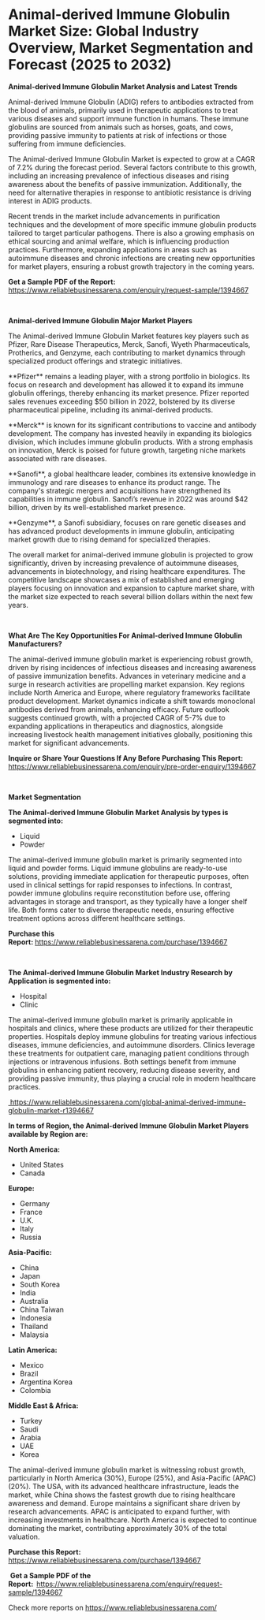 <p><h1>Animal-derived Immune Globulin Market Size: Global Industry Overview, Market Segmentation and Forecast (2025 to 2032)</h1></p><p><strong>Animal-derived Immune Globulin Market Analysis and Latest Trends</strong></p>
<p><p>Animal-derived Immune Globulin (ADIG) refers to antibodies extracted from the blood of animals, primarily used in therapeutic applications to treat various diseases and support immune function in humans. These immune globulins are sourced from animals such as horses, goats, and cows, providing passive immunity to patients at risk of infections or those suffering from immune deficiencies.</p><p>The Animal-derived Immune Globulin Market is expected to grow at a CAGR of 7.2% during the forecast period. Several factors contribute to this growth, including an increasing prevalence of infectious diseases and rising awareness about the benefits of passive immunization. Additionally, the need for alternative therapies in response to antibiotic resistance is driving interest in ADIG products. </p><p>Recent trends in the market include advancements in purification techniques and the development of more specific immune globulin products tailored to target particular pathogens. There is also a growing emphasis on ethical sourcing and animal welfare, which is influencing production practices. Furthermore, expanding applications in areas such as autoimmune diseases and chronic infections are creating new opportunities for market players, ensuring a robust growth trajectory in the coming years.</p></p>
<p><strong>Get a Sample PDF of the Report:&nbsp;</strong> <a href="https://www.reliablebusinessarena.com/enquiry/request-sample/1394667?utm_campaign=2146&utm_medium=2&utm_source=Github&utm_content=ia&utm_term=22032025&utm_id=animal-derived-immune-globulin">https://www.reliablebusinessarena.com/enquiry/request-sample/1394667</a></p>
<p>&nbsp;</p>
<p><strong>Animal-derived Immune Globulin Major Market Players</strong></p>
<p><p>The Animal-derived Immune Globulin Market features key players such as Pfizer, Rare Disease Therapeutics, Merck, Sanofi, Wyeth Pharmaceuticals, Protherics, and Genzyme, each contributing to market dynamics through specialized product offerings and strategic initiatives.</p><p>**Pfizer** remains a leading player, with a strong portfolio in biologics. Its focus on research and development has allowed it to expand its immune globulin offerings, thereby enhancing its market presence. Pfizer reported sales revenues exceeding $50 billion in 2022, bolstered by its diverse pharmaceutical pipeline, including its animal-derived products.</p><p>**Merck** is known for its significant contributions to vaccine and antibody development. The company has invested heavily in expanding its biologics division, which includes immune globulin products. With a strong emphasis on innovation, Merck is poised for future growth, targeting niche markets associated with rare diseases.</p><p>**Sanofi**, a global healthcare leader, combines its extensive knowledge in immunology and rare diseases to enhance its product range. The company's strategic mergers and acquisitions have strengthened its capabilities in immune globulin. Sanofi’s revenue in 2022 was around $42 billion, driven by its well-established market presence.</p><p>**Genzyme**, a Sanofi subsidiary, focuses on rare genetic diseases and has advanced product developments in immune globulin, anticipating market growth due to rising demand for specialized therapies. </p><p>The overall market for animal-derived immune globulin is projected to grow significantly, driven by increasing prevalence of autoimmune diseases, advancements in biotechnology, and rising healthcare expenditures. The competitive landscape showcases a mix of established and emerging players focusing on innovation and expansion to capture market share, with the market size expected to reach several billion dollars within the next few years.</p></p>
<p>&nbsp;</p>
<p><strong>What Are The Key Opportunities For Animal-derived Immune Globulin Manufacturers?</strong></p>
<p><p>The animal-derived immune globulin market is experiencing robust growth, driven by rising incidences of infectious diseases and increasing awareness of passive immunization benefits. Advances in veterinary medicine and a surge in research activities are propelling market expansion. Key regions include North America and Europe, where regulatory frameworks facilitate product development. Market dynamics indicate a shift towards monoclonal antibodies derived from animals, enhancing efficacy. Future outlook suggests continued growth, with a projected CAGR of 5-7% due to expanding applications in therapeutics and diagnostics, alongside increasing livestock health management initiatives globally, positioning this market for significant advancements.</p></p>
<p><strong>Inquire or Share Your Questions If Any Before Purchasing This Report:</strong> <a href="https://www.reliablebusinessarena.com/enquiry/pre-order-enquiry/1394667?utm_campaign=2146&utm_medium=2&utm_source=Github&utm_content=ia&utm_term=22032025&utm_id=animal-derived-immune-globulin">https://www.reliablebusinessarena.com/enquiry/pre-order-enquiry/1394667</a></p>
<p>&nbsp;</p>
<p><strong>Market Segmentation</strong></p>
<p><strong>The Animal-derived Immune Globulin Market Analysis by types is segmented into:</strong></p>
<p><ul><li>Liquid</li><li>Powder</li></ul></p>
<p><p>The animal-derived immune globulin market is primarily segmented into liquid and powder forms. Liquid immune globulins are ready-to-use solutions, providing immediate application for therapeutic purposes, often used in clinical settings for rapid responses to infections. In contrast, powder immune globulins require reconstitution before use, offering advantages in storage and transport, as they typically have a longer shelf life. Both forms cater to diverse therapeutic needs, ensuring effective treatment options across different healthcare settings.</p></p>
<p><strong>Purchase this Report:&nbsp;</strong><a href="https://www.reliablebusinessarena.com/purchase/1394667?utm_campaign=2146&utm_medium=2&utm_source=Github&utm_content=ia&utm_term=22032025&utm_id=animal-derived-immune-globulin">https://www.reliablebusinessarena.com/purchase/1394667</a></p>
<p>&nbsp;</p>
<p><strong>The Animal-derived Immune Globulin Market Industry Research by Application is segmented into:</strong></p>
<p><ul><li>Hospital</li><li>Clinic</li></ul></p>
<p><p>The animal-derived immune globulin market is primarily applicable in hospitals and clinics, where these products are utilized for their therapeutic properties. Hospitals deploy immune globulins for treating various infectious diseases, immune deficiencies, and autoimmune disorders. Clinics leverage these treatments for outpatient care, managing patient conditions through injections or intravenous infusions. Both settings benefit from immune globulins in enhancing patient recovery, reducing disease severity, and providing passive immunity, thus playing a crucial role in modern healthcare practices.</p></p>
<p><a href="https://www.reliablebusinessarena.com/global-animal-derived-immune-globulin-market-r1394667?utm_campaign=2146&utm_medium=2&utm_source=Github&utm_content=ia&utm_term=22032025&utm_id=animal-derived-immune-globulin">&nbsp;https://www.reliablebusinessarena.com/global-animal-derived-immune-globulin-market-r1394667</a></p>
<p><strong>In terms of Region, the Animal-derived Immune Globulin Market Players available by Region are:</strong></p>
<p>
    <p> <strong> North America: </strong>
        <ul>
            <li>United States</li>
            <li>Canada</li>
        </ul>
        </p> 
    <p> <strong> Europe: </strong>
        <ul>
            <li>Germany</li>
            <li>France</li>
            <li>U.K.</li>
            <li>Italy</li>
            <li>Russia</li>
        </ul>
        </p> 
    <p> <strong> Asia-Pacific: </strong>
        <ul>
            <li>China</li>
            <li>Japan</li>
            <li>South Korea</li>
            <li>India</li>
            <li>Australia</li>
            <li>China Taiwan</li>
            <li>Indonesia</li>
            <li>Thailand</li>
            <li>Malaysia</li>
        </ul>
        </p> 
    <p> <strong> Latin America: </strong>
        <ul>
            <li>Mexico</li>
            <li>Brazil</li>
            <li>Argentina Korea</li>
            <li>Colombia</li>
        </ul>
        </p> 
    <p> <strong> Middle East & Africa: </strong>
        <ul>
            <li>Turkey</li>
            <li>Saudi</li>
            <li>Arabia</li>
            <li>UAE</li>
            <li>Korea</li>
        </ul>
    </p>
    </p>
<p><p>The animal-derived immune globulin market is witnessing robust growth, particularly in North America (30%), Europe (25%), and Asia-Pacific (APAC) (20%). The USA, with its advanced healthcare infrastructure, leads the market, while China shows the fastest growth due to rising healthcare awareness and demand. Europe maintains a significant share driven by research advancements. APAC is anticipated to expand further, with increasing investments in healthcare. North America is expected to continue dominating the market, contributing approximately 30% of the total valuation.</p></p>
<p><strong>Purchase this Report: </strong><a href="https://www.reliablebusinessarena.com/purchase/1394667?utm_campaign=2146&utm_medium=2&utm_source=Github&utm_content=ia&utm_term=22032025&utm_id=animal-derived-immune-globulin">https://www.reliablebusinessarena.com/purchase/1394667</a></p>
<p>&nbsp;<strong>Get a Sample PDF of the Report:&nbsp;&nbsp;</strong><a href="https://www.reliablebusinessarena.com/enquiry/request-sample/1394667?utm_campaign=2146&utm_medium=2&utm_source=Github&utm_content=ia&utm_term=22032025&utm_id=animal-derived-immune-globulin">https://www.reliablebusinessarena.com/enquiry/request-sample/1394667</a></p>
<p><strong></strong></p>
<p>Check more reports on <a href="https://www.reliablebusinessarena.com/?utm_campaign=2146&utm_medium=2&utm_source=Github&utm_content=ia&utm_term=22032025&utm_id=animal-derived-immune-globulin">https://www.reliablebusinessarena.com/</a></p>